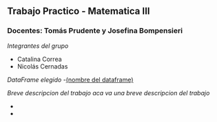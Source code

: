 ## Trabajo Practico - Matematica III
### Docentes: Tomás Prudente y Josefina Bompensieri
_*Integrantes del grupo*_
- Catalina Correa
- Nicolás Cernadas

_*DataFrame elegido*_
-[(nombre del dataframe)](https://www.google.com/?hl=es)

_*Breve descripcion del trabajo*_
_aca va una breve descripcion del trabajo_

- 
- 